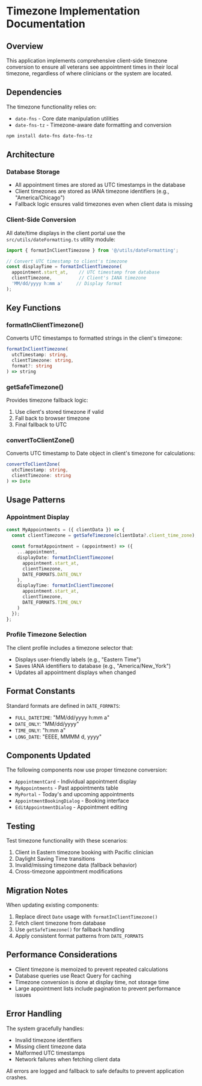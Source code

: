 
# Timezone Implementation Documentation

## Overview

This application implements comprehensive client-side timezone conversion to ensure all veterans see appointment times in their local timezone, regardless of where clinicians or the system are located.

## Dependencies

The timezone functionality relies on:
- `date-fns` - Core date manipulation utilities
- `date-fns-tz` - Timezone-aware date formatting and conversion

```bash
npm install date-fns date-fns-tz
```

## Architecture

### Database Storage
- All appointment times are stored as UTC timestamps in the database
- Client timezones are stored as IANA timezone identifiers (e.g., "America/Chicago")
- Fallback logic ensures valid timezones even when client data is missing

### Client-Side Conversion
All date/time displays in the client portal use the `src/utils/dateFormatting.ts` utility module:

```typescript
import { formatInClientTimezone } from '@/utils/dateFormatting';

// Convert UTC timestamp to client's timezone
const displayTime = formatInClientTimezone(
  appointment.start_at,    // UTC timestamp from database
  clientTimezone,          // Client's IANA timezone
  'MM/dd/yyyy h:mm a'     // Display format
);
```

## Key Functions

### formatInClientTimezone()
Converts UTC timestamps to formatted strings in the client's timezone:
```typescript
formatInClientTimezone(
  utcTimestamp: string,
  clientTimezone: string,
  format?: string
) => string
```

### getSafeTimezone()
Provides timezone fallback logic:
1. Use client's stored timezone if valid
2. Fall back to browser timezone
3. Final fallback to UTC

### convertToClientZone()
Converts UTC timestamp to Date object in client's timezone for calculations:
```typescript
convertToClientZone(
  utcTimestamp: string,
  clientTimezone: string
) => Date
```

## Usage Patterns

### Appointment Display
```typescript
const MyAppointments = ({ clientData }) => {
  const clientTimezone = getSafeTimezone(clientData?.client_time_zone);
  
  const formatAppointment = (appointment) => ({
    ...appointment,
    displayDate: formatInClientTimezone(
      appointment.start_at,
      clientTimezone,
      DATE_FORMATS.DATE_ONLY
    ),
    displayTime: formatInClientTimezone(
      appointment.start_at,
      clientTimezone,
      DATE_FORMATS.TIME_ONLY
    )
  });
};
```

### Profile Timezone Selection
The client profile includes a timezone selector that:
- Displays user-friendly labels (e.g., "Eastern Time")
- Saves IANA identifiers to database (e.g., "America/New_York")
- Updates all appointment displays when changed

## Format Constants

Standard formats are defined in `DATE_FORMATS`:
- `FULL_DATETIME`: "MM/dd/yyyy h:mm a"
- `DATE_ONLY`: "MM/dd/yyyy"
- `TIME_ONLY`: "h:mm a"
- `LONG_DATE`: "EEEE, MMMM d, yyyy"

## Components Updated

The following components now use proper timezone conversion:
- `AppointmentCard` - Individual appointment display
- `MyAppointments` - Past appointments table
- `MyPortal` - Today's and upcoming appointments
- `AppointmentBookingDialog` - Booking interface
- `EditAppointmentDialog` - Appointment editing

## Testing

Test timezone functionality with these scenarios:
1. Client in Eastern timezone booking with Pacific clinician
2. Daylight Saving Time transitions
3. Invalid/missing timezone data (fallback behavior)
4. Cross-timezone appointment modifications

## Migration Notes

When updating existing components:
1. Replace direct `Date` usage with `formatInClientTimezone()`
2. Fetch client timezone from database
3. Use `getSafeTimezone()` for fallback handling
4. Apply consistent format patterns from `DATE_FORMATS`

## Performance Considerations

- Client timezone is memoized to prevent repeated calculations
- Database queries use React Query for caching
- Timezone conversion is done at display time, not storage time
- Large appointment lists include pagination to prevent performance issues

## Error Handling

The system gracefully handles:
- Invalid timezone identifiers
- Missing client timezone data
- Malformed UTC timestamps
- Network failures when fetching client data

All errors are logged and fallback to safe defaults to prevent application crashes.

